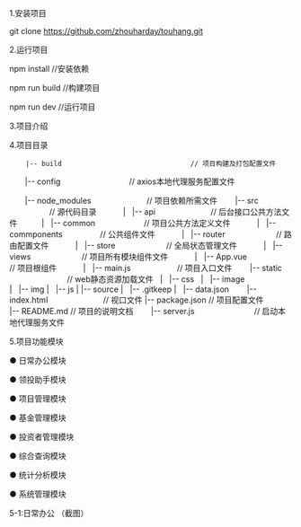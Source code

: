 1.安装项目

git clone https://github.com/zhouharday/touhang.git

2.运行项目

npm install //安装依赖

npm run build //构建项目

npm run dev //运行项目

3.项目介绍


4.项目目录

        |-- build                                // 项目构建及打包配置文件 
        |-- config                               // axios本地代理服务配置文件
        
        |-- node_modules                         // 项目依赖所需文件 
        |-- src                                  // 源代码目录 
            |   |-- api                          // 后台接口公共方法文件
            |   |-- common                       // 项目公共方法定义文件
            |   |-- commponents                  // 公共组件文件
            |   |-- router                       // 路由配置文件
            |   |-- store                        // 全局状态管理文件
            |   |-- views                        // 项目所有模块组件文件
            |   |-- App.vue                      // 项目根组件
            |   |-- main.js                      // 项目入口文件
        |-- static                               // web静态资源加载文件  
            |   |-- css
            |   |-- image   
            |   |-- img
            |   |-- js 
            |   |-- source 
            |   |-- .gitkeep 
            |   |-- data.json 
        |-- index.html                          // 视口文件 
        |-- package.json                        // 项目配置文件  
        |-- README.md                           // 项目的说明文档
        |-- server.js                           // 启动本地代理服务文件

        
5.项目功能模块

● 日常办公模块

● 领投助手模块

● 项目管理模块

● 基金管理模块

● 投资者管理模块

● 综合查询模块

● 统计分析模块

● 系统管理模块


5-1:日常办公
（截图）





























